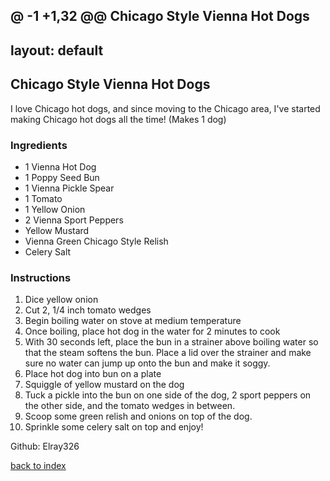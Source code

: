 @ -1 +1,32 @@
Chicago Style Vienna Hot Dogs
---
layout: default
---

## Chicago Style Vienna Hot Dogs
I love Chicago hot dogs, and since moving to the Chicago area, I've started making Chicago hot dogs all the time! (Makes 1 dog)

### Ingredients
- 1 Vienna Hot Dog
- 1 Poppy Seed Bun
- 1 Vienna Pickle Spear
- 1 Tomato
- 1 Yellow Onion
- 2 Vienna Sport Peppers
- Yellow Mustard
- Vienna Green Chicago Style Relish
- Celery Salt


### Instructions
1. Dice yellow onion
2. Cut 2, 1/4 inch tomato wedges
3. Begin boiling water on stove at medium temperature
4. Once boiling, place hot dog in the water for 2 minutes to cook
5. With 30 seconds left, place the bun in a strainer above boiling 
   water so that the steam softens the bun. Place a lid over the 
   strainer and make sure no water can jump up onto the bun and make it soggy.
6. Place hot dog into bun on a plate
7. Squiggle of yellow mustard on the dog
8. Tuck a pickle into the bun on one side of the dog, 2 sport peppers on the other side, and the tomato wedges in between.
9. Scoop some green relish and onions on top of the dog. 
10. Sprinkle some celery salt on top and enjoy!

Github: Elray326

<!--
Keep this link to return to the index
-->
[back to index](../)